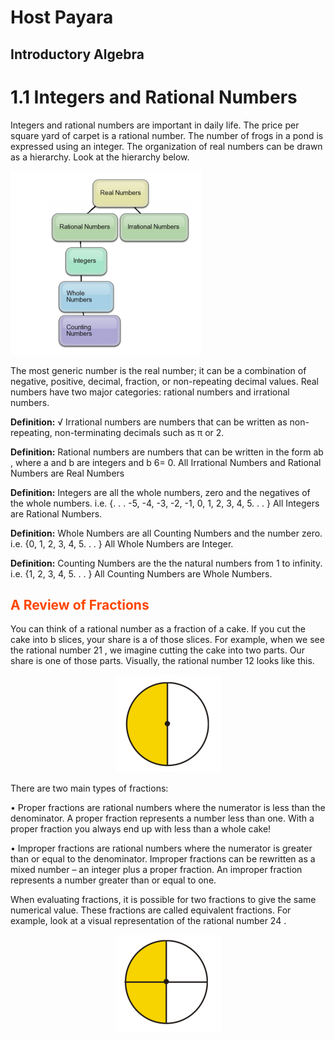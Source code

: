 # Host Payara
## Introductory Algebra
<!DOCTYPE html>
<html><head>        
        <meta http-equiv="Content-Type" content="text/html; charset=UTF-8">
    </head>
    <body>
        <div>
             <h1>1.1 Integers and Rational Numbers</h1>
             <p>Integers and rational numbers are important in daily life. The price per square yard of carpet is a rational number.
The number of frogs in a pond is expressed using an integer. The organization of real numbers can be drawn as a
hierarchy. Look at the hierarchy below.</p>
             <img src="README_files/graphic.png"><!-- graphic  -->
        </div>
        <div>
            <p>The most generic number is the real number; it can be a combination of negative, positive, decimal, fraction, or
                non-repeating decimal values. Real numbers have two major categories: rational numbers and irrational numbers.</p>
                <p>
                <b>Definition:</b>
                √ Irrational numbers are numbers that can be written as non-repeating, non-terminating decimals such
                as π or 2.</p>
                <p>
                <b>Definition:</b> Rational numbers are numbers that can be written in the form ab , where a and b are integers and b 6= 0.
                All Irrational Numbers and Rational Numbers are Real Numbers</p>
                <p>
                <b>Definition:</b> Integers are all the whole numbers, zero and the negatives of the whole numbers. i.e. {. . . -5, -4, -3, -2,
                -1, 0, 1, 2, 3, 4, 5. . . } All Integers are Rational Numbers.</p>
                <p>
                <b>Definition:</b> Whole Numbers are all Counting Numbers and the number zero. i.e. {0, 1, 2, 3, 4, 5. . . } All Whole
                Numbers are Integer.</p>
                <p>
                <b>Definition:</b> Counting Numbers are the the natural numbers from 1 to infinity. i.e. {1, 2, 3, 4, 5. . . } All Counting
                Numbers are Whole Numbers.</p>
        </div>
        <div>
            <h2 style="color: orangered">A Review of Fractions</h2>
            <p>You can think of a rational number as a fraction of a 
cake. If you cut the cake into b slices, your share is a of those
                slices. For example, when we see the rational number 21 ,
 we imagine cutting the cake into two parts. Our share is
                one of those parts. Visually, the rational number 12 
looks like this.</p>
        </div>
        <div align="center">
            <img src="README_files/disk.png">
        </div>
        <div>
            <p>There are two main types of fractions:</p>
            <p>• Proper fractions are rational numbers where the numerator is less than the denominator. A proper fraction
                represents a number less than one. With a proper fraction you always end up with less than a whole cake!</p>
                <p>
                • Improper fractions are rational numbers where the numerator is greater than or equal to the denominator.
                Improper fractions can be rewritten as a mixed number – an integer plus a proper fraction. An improper
                fraction represents a number greater than or equal to one.</p>
                <p>
                When evaluating fractions, it is possible for two 
fractions to give the same numerical value. These fractions are
                called equivalent fractions. For example, look at a 
visual representation of the rational number 24 .</p>
        </div>
        <div align="center">
            <img src="README_files/disk2.png" <="" div="">
    

</div></body></html>
